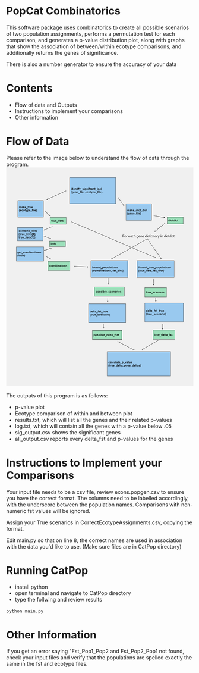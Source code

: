 # PopCat Combinatorics

This software package uses combinatorics to create all possible scenarios of two
population assignments, performs a permutation test for each comparison, and
generates a p-value distribution plot, along with graphs that show the association of between/within
ecotype comparisons, and additionally returns the genes of significance.

There is also a number generator to ensure the accuracy of your data

# Contents
* Flow of data and Outputs
* Instructions to implement your comparisons
* Other information

# Flow of Data

Please refer to the image below to understand the flow of data through the
program.
![Data Flow](data_flow.png)

The outputs of this program is as follows:

* p-value plot
* Ecotype comparison of within and between plot
* results.txt, which will list all the genes and their related p-values
* log.txt, which will contain all the genes with a p-value below .05
* sig_output.csv shows the significant genes
* all_output.csv reports every delta_fst and p-values for the genes

# Instructions to Implement your Comparisons
Your input file needs to be a csv file, review exons.popgen.csv to ensure you
have the correct format. The columns need to be labelled accordingly, with the
underscore between the population names. Comparisons with non-numeric fst values will be ignored.

Assign your True scenarios in CorrectEcotypeAssignments.csv, copying the format.

Edit main.py so that on line 8, the correct names are used in association with
the data you'd like to use. (Make sure files are in CatPop directory)

# Running CatPop


* install python
* open terminal and navigate to CatPop directory
* type the follwing and review results
```
python main.py
```

# Other Information
If you get an error saying "Fst_Pop1_Pop2 and Fst_Pop2_Pop1 not found, check your input files and verify that the populations are spelled exactly the same in the fst and ecotype files.


